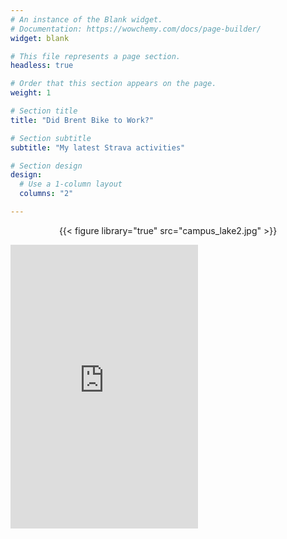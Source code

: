 ```yaml
---
# An instance of the Blank widget.
# Documentation: https://wowchemy.com/docs/page-builder/
widget: blank

# This file represents a page section.
headless: true

# Order that this section appears on the page.
weight: 1

# Section title
title: "Did Brent Bike to Work?"

# Section subtitle
subtitle: "My latest Strava activities"

# Section design
design:
  # Use a 1-column layout
  columns: "2"

---
```

<p style="text-align: center;"> {{< figure library="true" src="campus_lake2.jpg" >}} </p>

<iframe height='454' width='300' frameborder='0' allowtransparency='true' scrolling='no' src='https://www.strava.com/athletes/52949797/latest-rides/d1e0b70f57cd7b20f9ec8d84c704157fd532bebe'></iframe>
